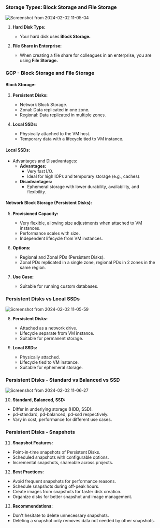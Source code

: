 ### Storage Types: Block Storage and File Storage
![Screenshot from 2024-02-02 11-05-04](https://github.com/ishtiaqSamdani/gcp/assets/82057297/fc284d1f-a71f-48f8-80ba-781044b1c4b3)

1. **Hard Disk Type:**
   - Your hard disk uses **Block Storage.**

2. **File Share in Enterprise:**
   - When creating a file share for colleagues in an enterprise, you are using **File Storage.**

### GCP - Block Storage and File Storage

#### Block Storage:

3. **Persistent Disks:**
   - Network Block Storage.
   - Zonal: Data replicated in one zone.
   - Regional: Data replicated in multiple zones.

4. **Local SSDs:**
   - Physically attached to the VM host.
   - Temporary data with a lifecycle tied to VM instance.

#### Local SSDs:
   - Advantages and Disadvantages:
     - **Advantages:**
       - Very fast I/O.
       - Ideal for high IOPs and temporary storage (e.g., caches).
     - **Disadvantages:**
       - Ephemeral storage with lower durability, availability, and flexibility.

#### Network Block Storage (Persistent Disks):

5. **Provisioned Capacity:**
   - Very flexible, allowing size adjustments when attached to VM instances.
   - Performance scales with size.
   - Independent lifecycle from VM instances.

6. **Options:**
   - Regional and Zonal PDs (Persistent Disks).
   - Zonal PDs replicated in a single zone, regional PDs in 2 zones in the same region.

7. **Use Case:**
   - Suitable for running custom databases.

### Persistent Disks vs Local SSDs
![Screenshot from 2024-02-02 11-05-59](https://github.com/ishtiaqSamdani/gcp/assets/82057297/1863797b-9891-443b-860b-7df8d8b0ad9a)

8. **Persistent Disks:**
   - Attached as a network drive.
   - Lifecycle separate from VM instance.
   - Suitable for permanent storage.

9. **Local SSDs:**
   - Physically attached.
   - Lifecycle tied to VM instance.
   - Suitable for ephemeral storage.

### Persistent Disks - Standard vs Balanced vs SSD
![Screenshot from 2024-02-02 11-06-27](https://github.com/ishtiaqSamdani/gcp/assets/82057297/cd3f1ff7-8158-4168-9d95-e2b6d84bd788)

10. **Standard, Balanced, SSD:**
   - Differ in underlying storage (HDD, SSD).
   - pd-standard, pd-balanced, pd-ssd respectively.
   - Vary in cost, performance for different use cases.

### Persistent Disks - Snapshots

11. **Snapshot Features:**
   - Point-in-time snapshots of Persistent Disks.
   - Scheduled snapshots with configurable options.
   - Incremental snapshots, shareable across projects.

12. **Best Practices:**
   - Avoid frequent snapshots for performance reasons.
   - Schedule snapshots during off-peak hours.
   - Create images from snapshots for faster disk creation.
   - Organize disks for better snapshot and image management.

13. **Recommendations:**
   - Don't hesitate to delete unnecessary snapshots.
   - Deleting a snapshot only removes data not needed by other snapshots.
